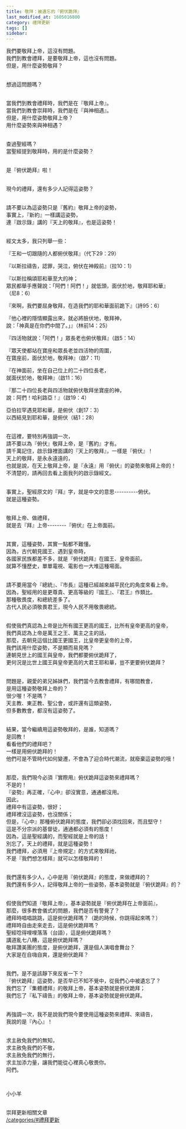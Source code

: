```yaml
---
title: 敬拜：被遺忘的『俯伏跪拜』
last_modified_at: 1605016800
category: 禮拜更新
tags: []
sidebar: 
---
```


<p>我們要敬拜上帝，這沒有問題。<br/>
我們到教會禮拜，是要敬拜上帝，這也沒有問題。<br/>
但是，用什麼姿勢敬拜？</p>
<p><br/>
想過這問題嗎？</p>
<p><br/>
當我們到教會禮拜時，我們是在『敬拜上帝』。<br/>
當我們到教會崇拜時，我們是在『與神相遇』。<br/>
但是，用什麼姿勢敬拜上帝？<br/>
用什麼姿勢來與神相遇？</p>
<p><br/>
查過聖經嗎？<br/>
當聖經提到敬拜時，用的是什麼姿勢？</p>
<p><br/>
是『俯伏跪拜』啦！</p>
<p><br/>
現今的禮拜，還有多少人記得這姿勢？</p>
<p><br/>
請不要以為這姿勢只是『舊約』敬拜上帝的姿勢，<br/>
事實上，『新約』一樣講這姿勢，<br/>
連『啟示錄』講的『天上的敬拜』，也是這姿勢！</p>
<p><br/>
經文太多，我只列舉一些：</p>
<p>『王和一切跟隨的人都俯伏敬拜』（代下29：29）</p>
<p>『以斯拉禱告，認罪，哭泣，俯伏在神殿前』（拉10：1）</p>
<p>『以斯拉稱頌耶和華至大的神；<br/>
眾民都舉手應聲說：「阿們！阿們！」就低頭，面伏於地，敬拜耶和華』<br/>
（尼8：6）</p>
<p>『來啊，我們要屈身敬拜，在造我們的耶和華面前跪下』（詩95：6）</p>
<p>『他心裡的隱情顯露出來，就必將臉伏地，敬拜神，<br/>
說：「神真是在你們中間了。」』（林前14：25）</p>
<p>『四活物就說：「阿們！」眾長老也俯伏敬拜』（啟5：14）</p>
<p>『眾天使都站在寶座和眾長老並四活物的周圍，<br/>
在寶座前，面伏於地，敬拜神』（啟7：11）</p>
<p>『在神面前，坐在自己位上的二十四位長老，<br/>
就面伏於地，敬拜神』（啟11：16）</p>
<p>『那二十四位長老與四活物就俯伏敬拜坐寶座的神，<br/>
說：阿們！哈利路亞！』（啟19：4）</p>
<p>亞伯拉罕遇見耶和華，是俯伏（創17：3）<br/>
以西結見到耶和華，是俯伏（結1：28）</p>
<p><br/>
在這裡，要特別再強調一次，<br/>
請不要以為『俯伏』敬拜上帝，是『舊約』才有。<br/>
請千萬記住，啟示錄裡面講的『天上的敬拜』，一樣是『俯伏』！<br/>
天上的敬拜，是永永遠遠的，<br/>
也就是說，在天上敬拜上帝，是『永遠』用『俯伏』的姿勢來敬拜上帝的！<br/>
不清楚的，請再回去看上面我列的啟示錄經文。</p>
<p><br/>
事實上，聖經原文的『拜』字，就是中文的意思----------俯伏。<br/>
就是這種姿勢。</p>
<p><br/>
敬拜上帝、做禮拜，<br/>
就是去『拜』上帝--------『俯伏』在上帝面前。</p>
<p><br/>
其實，這種姿勢，其實一點都不難懂。<br/>
因為，古代朝見國王、遇到皇帝時，<br/>
各國家民族都差不多，就是『俯伏跪拜』在國王、皇帝面前。<br/>
就算不懂歷史，單單電視、電影也一大堆這種場面。</p>
<p><br/>
請不要用當今『總統』、『市長』這種已經越來越平民化的角度來看上帝。<br/>
因為，聖經用的是更尊貴、更高等級的『國王』、『君王』作類比。<br/>
那種敬畏度，和總統差多了。<br/>
古代人民必須敬畏君王，現今人民不用敬畏總統。</p>
<p><br/>
假使我們真認為上帝是比所有國王更高的國王，比所有皇帝更高的皇帝，<br/>
我們真認為上帝是萬王之王、萬主之主的話，<br/>
那麼，去朝見這個比國王更國王，比皇帝更皇帝的上帝，<br/>
我們該用什麼姿勢，不是顯而易見嗎？<br/>
連朝見世上的國王與皇帝，我們都要俯伏跪拜了，<br/>
更何況是比世上國王與皇帝更高的大君王耶和華，豈不更要俯伏跪拜？</p>
<p><br/>
問題是，親愛的弟兄姊妹們，我們當今去教會禮拜，有哪間教會，<br/>
是用這種姿勢敬拜上帝的？<br/>
很少喔！不是嗎？<br/>
天主教、東正教、聖公會，或許還有這類姿勢，<br/>
但多數教會，都沒有這姿勢了。</p>
<p><br/>
結果，當今繼續用這姿勢敬拜的，是誰，知道嗎？<br/>
是回教！<br/>
看看他們的禮拜吧？<br/>
一樣是用俯伏跪拜的！<br/>
他們可是不管時代如何變遷，不會為了迎合時代潮流，就廢棄這姿勢的哦！</p>
<p><br/>
那麼，我們現今必須『實際用』俯伏跪拜這姿勢來禮拜嗎？<br/>
不是的！<br/>
『姿勢』再正確，『心中』卻沒實意，通通都沒用。<br/>
因此，<br/>
禮拜中有這姿勢，很好；<br/>
禮拜裡沒這姿勢，也沒關係；<br/>
但是，『心中』那種俯伏跪拜的態度，我們卻必須找回來，而且堅守！<br/>
這是不分宗派的基督徒，通通都必須有的態度！<br/>
因為，這是聖經講的，而聖經就是上帝的話！<br/>
別忘了，天上的禮拜，就是這種姿勢！<br/>
我們禮拜，必須用『上帝規定』的方式來敬拜祂，<br/>
不是『我們想怎樣拜』就可以怎樣敬拜的！</p>
<p><br/>
我們還有多少人，心中是用『俯伏跪拜』的態度，來做禮拜的？<br/>
我們還有多少人，記得敬拜上帝的一些姿勢，基本姿勢就是『俯伏跪拜』的？</p>
<p><br/>
假使我們知道『敬拜上帝』，基本姿勢就是『俯伏跪拜在上帝面前』，<br/>
那麼，很多教會儀式的問題，我們是否有警覺了？<br/>
禮拜時唱唱跳跳，這是俯伏跪拜嗎？（跪的時候，你跳得起來嗎？）<br/>
禮拜時自由走來走去，這是俯伏跪拜嗎？<br/>
聖經唸得哩哩落落（台語），這是俯伏跪拜嗎？<br/>
講道亂七八糟，這是俯伏跪拜嗎？<br/>
敬拜讚美團的態度，是俯伏跪拜，還是個人演唱會舞台？<br/>
大家是在自嗨自爽，還是俯伏跪拜？</p>
<p><br/>
我們，是不是該靜下來反省一下？<br/>
『俯伏跪拜』這姿勢，是否早已不知不覺中，從我們心中被遺忘了？<br/>
我們忘了『集體禮拜』的敬拜上帝，基本姿勢就是俯伏跪拜；<br/>
我們忘了『私下禱告』的敬拜上帝，基本姿勢就是俯伏跪拜。</p>
<p><br/>
再強調一次，我不是說我們現今要使用這種姿勢來禮拜、來禱告，<br/>
我說的是『內心』！</p>
<p><br/>
求主赦免我們的無知，<br/>
求主赦免我們的不敬，<br/>
求主赦免我們的無行，<br/>
求主加添力量，讓我們能從心裡真心敬畏你。<br/>
阿們。</p>
<p> </p>
<p>小小羊</p>
<p><br/>
崇拜更新相關文章<br/>
<a href="/categories/#禮拜更新" target="_blank">/categories/#禮拜更新</a></p>
<p> </p>
